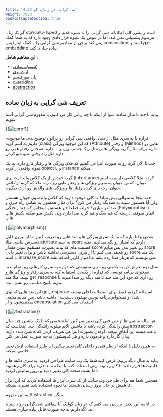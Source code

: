 ```yaml
---
title: '4.23 شی گرایی در زبان گو'
weight: 7023
bookCollapseSection: true
---
```


گو یک زبان statically-typed است و بطور کلی امکانات شی گرایی را به شیوه قدیم و مرسوم پشتیبانی نمی کند. اما در عوض یک شیوه قرار دادی وجود دارد که به شما کمک می کند برخی از مفاهیم شی گرایی را با کمک اینترفیس, composition, متد و type embedding پیاده سازی کنید.

**این مفاهیم شامل :**
- [کپسوله سازی](go-encapsulation)
- [ارث بری](go-inheritance)
- [پلی مورفیسم](go-polymorphism)
- [overriding](go-overriding)
- [abstraction](go-abstraction)

## تعریف شی گرایی به زبان ساده

بیاید با چند تا مثال ساده، سوا از اینکه با چه زبانی کار می کنیم، با مفهوم شی گرایی آشنا شویم.

{{<img url="#" image="../../assets/img/content/chapter4/oop/oop.jpeg" alt="pprof">}}

قراره با یه سری مثال از دنیای واقعی شی گرایی رو براتون توضیح بدم.
ما موجودی داریم به اسم گربه (class) که این موجود ویژگی (Attribute) و رفتار (Method) هایی رو داره. برای مثال گربه ویژگی هایی مثل رنگ چشم، وزن و ... داره. همچنین رفتار هایی رو داره مثل راه رفتن،‌ میو میو کردن.

خب تا الان گربه رو به صورت انتزاعی گفتیم که فلان ویژگی ها و رفتار هارو داره.
به یک نمونه واقعی از گربه object و یا instance میگیم.

گربه خودش از یک کلاس والد ارث بری (Inheritance) کرده. مثلا کلاسی داریم به اسم حیوان. کلاس حیوان یه سری ویژگی ها و رفتار هایی رو داره. حالا که گربه از کلاس حیوان ارث بری کرده رفتار ها و ویژگی های والدش رو ارث میگیره.

خب اینجا یه سوالی پیش میاد! ما کلی موجود داریم که کلاس والدشون حیوان هستش ولی آیا همشون شبیه به همدیگه رفتار می کنن؟ برای مثال همشون یه شکلی راه میرن و صدا در میارن؟
جواب قطعا خیر هستش. اینجاس که چند ریختگی (Polymorphism) اتفاق میوفته. درسته که هم سگ و هم گربه صدا دارن ولی یکیش میو میکنه یکیش هاپ هاپ

{{<img url="#" image="../../assets/img/content/chapter4/oop/encapsulation.png" alt="polymorphism">}}

بعضی وقتا نیازه که ما یک سری ویژگی ها و متد هایی رو تعریف کنیم اما از بیرون قابل دسترس نباشه.
مثلا attribute به اسم score داریم که امتیاز رو نگه میداریم. بقیه قسمت های کد نباید بصورت مستقیم بتونن مقدار score رو تغییر بدن پس میایم socre رو مخفی می کنیم تا از بیرون دسترسی نداشته باشن و برای تغییر دادن socre یک متد به اسم increase_score می نویسیم که هربار صدا زده بشه به امتیاز کاربر اضافه بشه.

مثال دوم:
فرض کن یه پکیجی رو داری مینویسی که قراره یه سری کارهایی رو انجام بده.
نمیخوای برنامه نویسی که قراره از پکیجت استفاده کنه یه سری رفتار و ویژگی هارو ببینه.
مثلا متد get_response رو داری که خود این متد چند تا متد دیگه رو صدا میزنه تا بتونه پاسخ مناسب رو نشون بده.

این متد هایی که توی get_response استفاده کردیم فقط برای استفاده داخلی نوشته شدن و نمیخوایم برنامه نویس بهشون دسترسی داشته باشه. پس میایم مخفی میکنیمشون و از encapsulation استفاده می کنیم

{{<img url="#" image="../../assets/img/content/chapter4/oop/abstraction.jpeg" alt="abstraction">}}

هر ساله ماشین ها از نظر فنی کلی تغییر می کنن اما  شخصی که با یک ماشین چند سال پیش رانندگی کرده باشه با ماشین الانم میتونه رانندگی کنه. اینجاست که abstraction باعث میشه این اتفاق بیوفته.
اومدن بصورت انتزاعی تعریف کردن که ماشین دنده داره، پدال گاز داره و فرمون داره و هر کدومشون به چه صورت عمل می کنن.

به همین دلیل با اینکه از نظر فنی و داخلی کلی تغییر میکنن اما طرز استفاده ازش تغییر خاصی نمیکنه.

بیاید یه مثال دیگه بزنیم:
فرض کنید شما یک وب سایت طراحی کردید. یه سری دکمه ها و قابلیت ها قرار دادید تا کاربر بتونه ازش استفاده کنه.
 با اینکه سبد خرید برای کاربر همونه اما پشت صحنه کلی تغییر دادید و بروزرسانیش کردید.

همچنین شما هم برای طراحی وب سایت از یک سری ابزار ها استفاده کردید که این ابزار ها همش در حال بروز رسانی هستند اما نحوه استفاده شما تغییری نمیکنه.

به این مفهوم Abstraction میگن.

در ادامه این بخش بررسی می کنیم که در زبان گولنگ آیا مفاهیم شی گرایی رو داریم یا نه. اگه داریم به چه صورت قابل پیاده سازی هستند.
